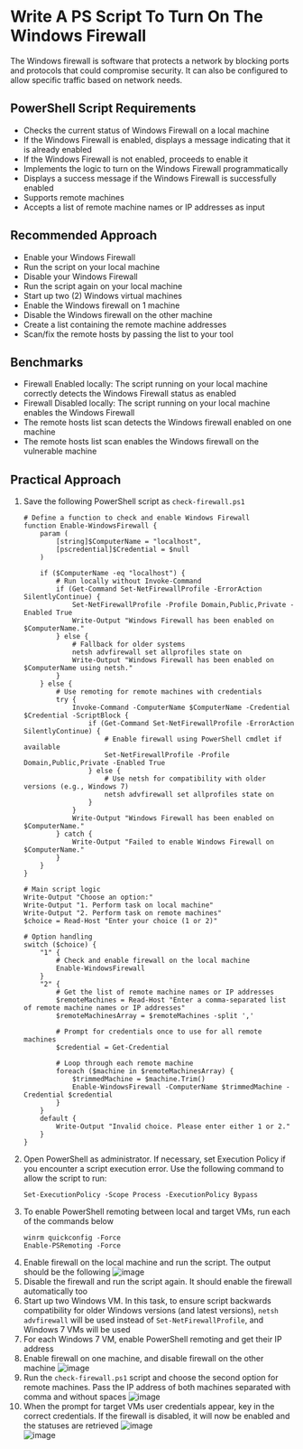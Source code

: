 # Write A PS Script To Turn On The Windows Firewall
The Windows firewall is software that protects a network by blocking ports and protocols that could compromise security. It can also be configured to allow specific traffic based on network needs.

## PowerShell Script Requirements
- Checks the current status of Windows Firewall on a local machine
- If the Windows Firewall is enabled, displays a message indicating that it is already enabled
- If the Windows Firewall is not enabled, proceeds to enable it
- Implements the logic to turn on the Windows Firewall programmatically
- Displays a success message if the Windows Firewall is successfully enabled
- Supports remote machines
- Accepts a list of remote machine names or IP addresses as input



## Recommended Approach
- Enable your Windows Firewall
- Run the script on your local machine
- Disable your Windows Firewall
- Run the script again on your local machine
- Start up two (2) Windows virtual machines
- Enable the Windows firewall on 1 machine
- Disable the Windows firewall on the other machine
- Create a list containing the remote machine addresses
- Scan/fix the remote hosts by passing the list to your tool



## Benchmarks
- Firewall Enabled locally: The script running on your local machine correctly detects the Windows Firewall status as enabled
- Firewall Disabled locally: The script running on your local machine enables the Windows Firewall
- The remote hosts list scan detects the Windows firewall enabled on one machine
- The remote hosts list scan enables the Windows firewall on the vulnerable machine


## Practical Approach
1. Save the following PowerShell script as `check-firewall.ps1`
   ```
   # Define a function to check and enable Windows Firewall
   function Enable-WindowsFirewall {
       param (
           [string]$ComputerName = "localhost",
           [pscredential]$Credential = $null
       )
   
       if ($ComputerName -eq "localhost") {
           # Run locally without Invoke-Command
           if (Get-Command Set-NetFirewallProfile -ErrorAction SilentlyContinue) {
               Set-NetFirewallProfile -Profile Domain,Public,Private -Enabled True
               Write-Output "Windows Firewall has been enabled on $ComputerName."
           } else {
               # Fallback for older systems
               netsh advfirewall set allprofiles state on
               Write-Output "Windows Firewall has been enabled on $ComputerName using netsh."
           }
       } else {
           # Use remoting for remote machines with credentials
           try {
               Invoke-Command -ComputerName $ComputerName -Credential $Credential -ScriptBlock {
                   if (Get-Command Set-NetFirewallProfile -ErrorAction SilentlyContinue) {
                       # Enable firewall using PowerShell cmdlet if available
                       Set-NetFirewallProfile -Profile Domain,Public,Private -Enabled True
                   } else {
                       # Use netsh for compatibility with older versions (e.g., Windows 7)
                       netsh advfirewall set allprofiles state on
                   }
               }
               Write-Output "Windows Firewall has been enabled on $ComputerName."
           } catch {
               Write-Output "Failed to enable Windows Firewall on $ComputerName."
           }
       }
   }
   
   # Main script logic
   Write-Output "Choose an option:"
   Write-Output "1. Perform task on local machine"
   Write-Output "2. Perform task on remote machines"
   $choice = Read-Host "Enter your choice (1 or 2)"
   
   # Option handling
   switch ($choice) {
       "1" {
           # Check and enable firewall on the local machine
           Enable-WindowsFirewall
       }
       "2" {
           # Get the list of remote machine names or IP addresses
           $remoteMachines = Read-Host "Enter a comma-separated list of remote machine names or IP addresses"
           $remoteMachinesArray = $remoteMachines -split ','
   
           # Prompt for credentials once to use for all remote machines
           $credential = Get-Credential
   
           # Loop through each remote machine
           foreach ($machine in $remoteMachinesArray) {
               $trimmedMachine = $machine.Trim()
               Enable-WindowsFirewall -ComputerName $trimmedMachine -Credential $credential
           }
       }
       default {
           Write-Output "Invalid choice. Please enter either 1 or 2."
       }
   }
   ```
2. Open PowerShell as administrator. If necessary, set Execution Policy if you encounter a script execution error. Use the following command to allow the script to run:
   ```
   Set-ExecutionPolicy -Scope Process -ExecutionPolicy Bypass
   ```
3. To enable PowerShell remoting between local and target VMs, run each of the commands below
   ```
   winrm quickconfig -Force
   Enable-PSRemoting -Force
   ```
4. Enable firewall on the local machine and run the script. The output should be the following
   ![image](https://github.com/user-attachments/assets/fd26b77d-6b0a-4533-b760-57bd730b4ccd)
5. Disable the firewall and run the script again. It should enable the firewall automatically too
6. Start up two Windows VM. In this task, to ensure script backwards compatibility for older Windows versions (and latest versions), `netsh advfirewall` will be used instead of `Set-NetFirewallProfile`, and Windows 7 VMs will be used
7. For each Windows 7 VM, enable PowerShell remoting and get their IP address
8. Enable firewall on one machine, and disable firewall on the other machine
   ![image](https://github.com/user-attachments/assets/6f73a5b2-f6ab-411c-8ce2-f3b8352f8da8)
9. Run the `check-firewall.ps1` script and choose the second option for remote machines. Pass the IP address of both machines separated with comma and without spaces
    ![image](https://github.com/user-attachments/assets/fba212ad-f532-46f0-bac6-4ac40034299a)
10. When the prompt for target VMs user credentials appear, key in the correct credentials. If the firewall is disabled, it will now be enabled and the statuses are retrieved
    ![image](https://github.com/user-attachments/assets/055e7985-bd8a-4c54-8193-ad1f8b666fa5)
    <br/>
    ![image](https://github.com/user-attachments/assets/0de5b19b-c39d-49fc-8740-556ed243178e)


    




